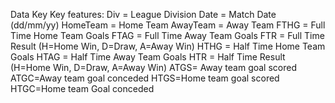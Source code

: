 Data Key
Key features:
Div = League Division
Date = Match Date (dd/mm/yy)
HomeTeam = Home Team
AwayTeam = Away Team
FTHG = Full Time Home Team Goals
FTAG = Full Time Away Team Goals
FTR = Full Time Result (H=Home Win, D=Draw, A=Away Win)
HTHG = Half Time Home Team Goals
HTAG = Half Time Away Team Goals
HTR = Half Time Result (H=Home Win, D=Draw, A=Away Win)
ATGS= Away team goal scored
ATGC=Away team goal conceded
HTGS=Home team goal scored
HTGC=Home team Goal conceded
